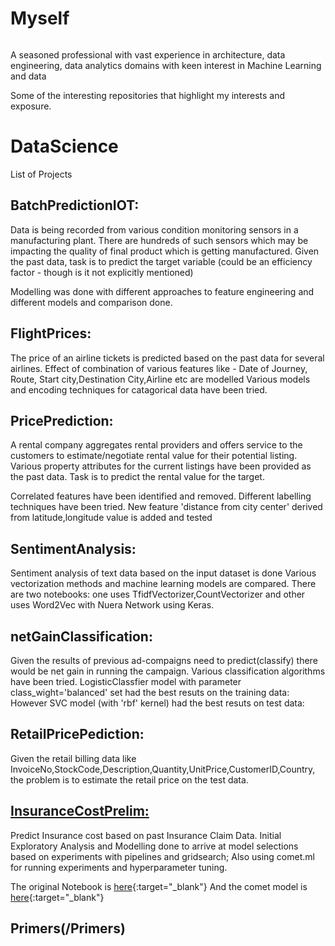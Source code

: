 # Myself
![]()

A seasoned professional with vast experience in architecture, data engineering, data analytics domains with keen interest in Machine Learning and data 

Some of the interesting repositories that highlight my interests and exposure.

# DataScience

List of Projects 

## BatchPredictionIOT: 

Data is being recorded from various condition monitoring sensors in a manufacturing plant. 
There are hundreds of such sensors which may be impacting the quality of final product which is getting manufactured.
Given the past data, task is to predict the target variable (could be an efficiency factor - though is it not explicitly mentioned)

Modelling was done with different approaches to feature engineering and different models and comparison done.

## FlightPrices:

The price of an airline tickets is predicted based on the past data for several airlines. 
Effect of combination of various features like - Date of Journey, Route, Start city,Destination City,Airline etc are modelled
Various models and encoding techniques for catagorical data have been tried.

## PricePrediction:

A rental company aggregates rental providers and offers service to the customers to estimate/negotiate rental value for their potential listing.
Various property attributes for the current listings have been provided as the past data.
Task is to predict the rental value for the target.

Correlated features have been identified and removed.
Different labelling techniques have been tried.
New feature 'distance from city center' derived from latitude,longitude value is added and tested

## SentimentAnalysis:

Sentiment analysis of text data based on the input dataset is done
Various vectorization methods and machine learning models are compared.
There are two notebooks: one uses TfidfVectorizer,CountVectorizer and other uses Word2Vec with Nuera Network using Keras.

## netGainClassification:

Given the results of previous ad-compaigns need to predict(classify) there would be net gain in running the campaign.
Various classification algorithms have been tried.
LogisticClassfier model with parameter class_wight='balanced' set had the best resuts on the training data:
However SVC model (with 'rbf' kernel) had the best resuts on test data:

## RetailPricePediction:

Given the retail billing data like InvoiceNo,StockCode,Description,Quantity,UnitPrice,CustomerID,Country, the problem is to estimate the retail price on the test data.

## [InsuranceCostPrelim:](/InsuranceCostPrelim/)

Predict Insurance cost based on past Insurance Claim Data. Initial Exploratory Analysis and Modelling done to arrive at model selections based on experiments with pipelines and gridsearch; 
Also using comet.ml for running experiments and hyperparameter tuning.

The original Notebook is [here](https://www.kaggle.com/pyaligar/notebook0325f93125){:target="_blank"}
And the comet model is [here](https://www.comet.ml/yaligarp/saturday-codealong-medical-insurance-costs-predict/e961de32e76047cf8e487f252c24ae85?experiment-tab=chart&showOutliers=true&smoothing=0&transformY=smoothing&xAxis=wall){:target="_blank"}

## Primers(/Primers)
